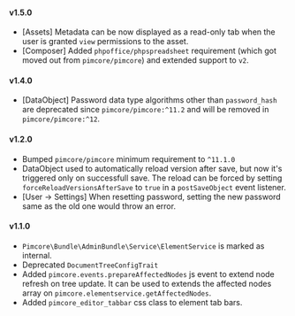 #### v1.5.0
- [Assets] Metadata can be now displayed as a read-only tab when the user is granted `view` permissions to the asset.
- [Composer] Added `phpoffice/phpspreadsheet` requirement (which got moved out from `pimcore/pimcore`) and extended support to `v2`.
  
#### v1.4.0
- [DataObject] Password data type algorithms other than `password_hash` are deprecated since `pimcore/pimcore:^11.2` and will be removed in `pimcore/pimcore:^12`.

#### v1.2.0
 - Bumped `pimcore/pimcore` minimum requirement to `^11.1.0`
 - DataObject used to automatically reload version after save, but now it's triggered only on successfull save. The reload can be forced by setting `forceReloadVersionsAfterSave` to `true` in a `postSaveObject` event listener.
 - [User -> Settings] When resetting password, setting the new password same as the old one would throw an error.

#### v1.1.0
 - `Pimcore\Bundle\AdminBundle\Service\ElementService` is marked as internal.
 - Deprecated `DocumentTreeConfigTrait`
 - Added `pimcore.events.prepareAffectedNodes` js event to extend node refresh on tree update. It can be used to 
   extends the affected nodes array on `pimcore.elementservice.getAffectedNodes`.
 - Added `pimcore_editor_tabbar` css class to element tab bars.
